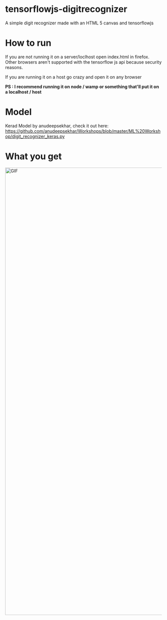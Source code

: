 # tensorflowjs-digitrecognizer
A simple digit recognizer made with an HTML 5 canvas and tensorflowjs 

# How to run

If you are not running it on a server/loclhost open index.html in firefox. Other browsers aren't supported with the tensorflow js api because security reasons.

If you are running it on a host go crazy and open it on any browser

<b>PS : I recommend running it on node / wamp or something that'll put it on a localhost / host</b>

# Model

Kerad Model by anudeepsekhar, check it out here: https://github.com/anudeepsekhar/Workshops/blob/master/ML%20Workshop/digit_recognizer_keras.py

# What you get

<img width="1440" alt="GIF" src="https://user-images.githubusercontent.com/33552991/41842793-d32988fa-787c-11e8-94bd-66f8b0a623c9.gif">

